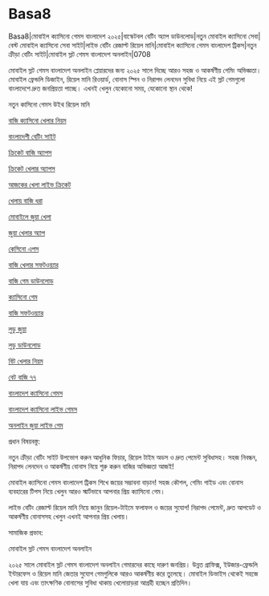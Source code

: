 # Basa8
Basa8|মোবাইল ক্যাসিনো গেমস বাংলাদেশ ২০২৫|বাস্কেটবল বেটিং অ্যাপ ডাউনলোড|নতুন মোবাইল ক্যাসিনো সেবা|বেস্ট মোবাইল ক্যাসিনো সেবা সাইট|লাইভ বেটিং রেজাল্ট রিয়েল মানি|মোবাইল ক্যাসিনো গেমস বাংলাদেশ ট্রিকস|নতুন ক্রীড়া বেটিং সাইট|মোবাইল স্লট গেমস বাংলাদেশ অনলাইন|0708

মোবাইল স্লট গেমস বাংলাদেশ অনলাইন প্লেয়ারদের জন্য ২০২৫ সালে দিচ্ছে আরও সহজ ও আকর্ষণীয় গেমিং অভিজ্ঞতা। মোবাইল ফ্রেন্ডলি ডিজাইন, রিয়েল মানি রিওয়ার্ড, বোনাস স্পিন ও নিরাপদ লেনদেন সুবিধা নিয়ে এই স্লট গেমগুলো বাংলাদেশে দ্রুত জনপ্রিয়তা পাচ্ছে। এখনই খেলুন যেকোনো সময়, যেকোনো স্থান থেকে!

নতুন কাসিনো গেমস উইথ রিয়েল মানি

<a href="https://basa8pc.net/">বাজি ক্যাসিনো খেলার নিয়ম</a>

<a href="https://basa8live.com/">বাংলাদেশী বেটিং সাইট</a>

<a href="https://basa8live.net/">ক্রিকেট বাজি অ্যাপস</a>

<a href="https://basa8uk.com/">ক্রিকেট খেলার অ্যাপস</a>

<a href="https://basa8uk.net/">আজকের খেলা লাইভ ক্রিকেট</a>

<a href="https://basa8hub.net/">খেলায় বাজি ধরা</a>

<a href="https://basa8sx.com/">মোবাইলে জুয়া খেলা</a>

<a href="https://basa8sx.net/">জুয়া খেলার অ্যাপ</a>

<a href="https://basa8wap.net/">কেসিনো এপস</a>

<a href="https://basa8wap.com/">বাজি খেলার সফটওয়্যার</a>

<a href="https://basa8now.com/">বাজি গেম ডাউনলোড</a>

<a href="https://basa8now.net/">ক্যাসিনো গেম</a>

<a href="https://basa8pro.com/">বাজি সফটওয়্যার</a>

<a href="https://basa8pro.net/">লুডু জুয়া</a>

<a href="https://basa8vip.net/">লুডু ডাউনলোড</a>

<a href="https://basa8us.net/">বিট খেলার নিয়ম</a>

<a href="https://basa8vip.com/">বেট বাজি ৭৭</a>

<a href="https://basa8us.com/">বাংলাদেশ ক্যাসিনো গেমস</a>

<a href="https://basa8pc.com/">বাংলাদেশ ক্যাসিনো লাইভ গেমস</a>

<a href="https://basa8pc.net/">অনলাইন জুয়া লাইভ গেম</a>

প্রধান বিষয়বস্তু:

নতুন ক্রীড়া বেটিং সাইট উপভোগ করুন আধুনিক ফিচার, রিয়েল টাইম অডস ও দ্রুত পেমেন্ট সুবিধাসহ। সহজ নিবন্ধন, নিরাপদ লেনদেন ও আকর্ষণীয় বোনাস নিয়ে শুরু করুন বাজির অভিজ্ঞতা আজই!

মোবাইল ক্যাসিনো গেমস বাংলাদেশ ট্রিকস শিখে জয়ের সম্ভাবনা বাড়ান! সহজ কৌশল, গেমিং গাইড এবং বোনাস ব্যবহারের টিপস নিয়ে খেলুন আরও স্মার্টভাবে আপনার প্রিয় ক্যাসিনো গেম।

লাইভ বেটিং রেজাল্ট রিয়েল মানি নিয়ে জানুন রিয়েল-টাইমে ফলাফল ও জয়ের সুযোগ! নিরাপদ পেমেন্ট, দ্রুত আপডেট ও আকর্ষণীয় বোনাসসহ খেলুন এখনই আপনার প্রিয় খেলায়।

সামাজিক প্রভাব:

মোবাইল স্লট গেমস বাংলাদেশ অনলাইন

২০২৫ সালে মোবাইল স্লট গেমস বাংলাদেশ অনলাইন গেমারদের কাছে দারুণ জনপ্রিয়। উন্নত গ্রাফিক্স, ইউজার-ফ্রেন্ডলি ইন্টারফেস ও রিয়েল মানি জেতার সুযোগ গেমগুলিকে আরও আকর্ষণীয় করে তুলেছে। মোবাইল ডিভাইস থেকেই সহজে খেলা যায় এবং তাৎক্ষণিক বোনাসের সুবিধা থাকায় খেলোয়াড়রা আগ্রহী হচ্ছেন প্রতিদিন।
